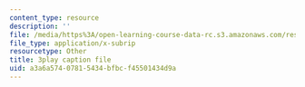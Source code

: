 ```yaml
---
content_type: resource
description: ''
file: /media/https%3A/open-learning-course-data-rc.s3.amazonaws.com/res-6-012-introduction-to-probability-spring-2018/a3a6a57407815434bfbcf45501434d9a_3kxnPEDecIA.vtt
file_type: application/x-subrip
resourcetype: Other
title: 3play caption file
uid: a3a6a574-0781-5434-bfbc-f45501434d9a
---
```

